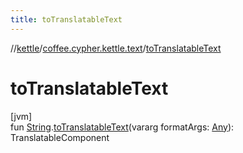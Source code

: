 ```yaml
---
title: toTranslatableText
---
```

//[kettle](../../index.html)/[coffee.cypher.kettle.text](index.html)/[toTranslatableText](to-translatable-text.html)



# toTranslatableText



[jvm]\
fun [String](https://kotlinlang.org/api/latest/jvm/stdlib/kotlin/-string/index.html).[toTranslatableText](to-translatable-text.html)(vararg formatArgs: [Any](https://kotlinlang.org/api/latest/jvm/stdlib/kotlin/-any/index.html)): TranslatableComponent




